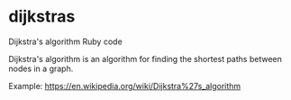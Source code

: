 # dijkstras
Dijkstra's algorithm Ruby code

Dijkstra's algorithm is an algorithm for finding the shortest paths between nodes in a graph.

Example: https://en.wikipedia.org/wiki/Dijkstra%27s_algorithm


